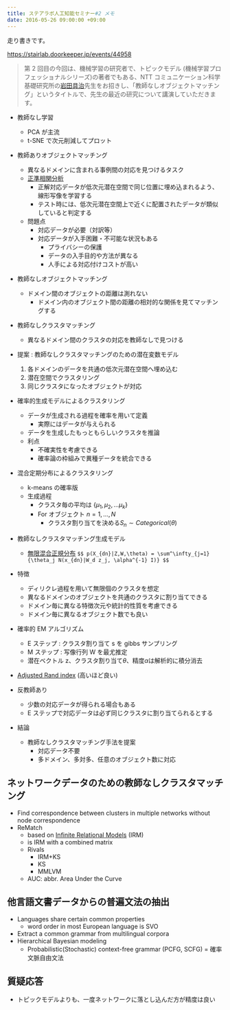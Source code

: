 ```yaml
---
title: ステアラボ人工知能セミナー#2 メモ
date: 2016-05-26 09:00:00 +09:00
---
```


走り書きです。

<https://stairlab.doorkeeper.jp/events/44958>

> 第 2 回目の今回は、機械学習の研究者で、トピックモデル (機械学習プロフェッショナルシリーズ)の著者でもある、NTT コミュニケーション科学基礎研究所の[岩田具治](http://www.kecl.ntt.co.jp/as/members/iwata/index-j.html)先生をお招きし、「教師なしオブジェクトマッチング」というタイトルで、先生の最近の研究について講演していただきます。

- 教師なし学習

  - PCA が主流
  - t-SNE で次元削減してプロット

- 教師ありオブジェクトマッチング

  - 異なるドメインに含まれる事例間の対応を見つけるタスク
  - [正準相関分析](http://ibisforest.org/index.php?正準相関分析)
    - 正解対応データが低次元潜在空間で同じ位置に埋め込まれるよう、線形写像を学習する
    - テスト時には、低次元潜在空間上で近くに配置されたデータが類似していると判定する
  - 問題点
    - 対応データが必要（対訳等）
    - 対応データが入手困難・不可能な状況もある
      - プライバシーの保護
      - データの入手目的や方法が異なる
      - 人手による対応付けコストが高い

- 教師なしオブジェクトマッチング

  - ドメイン間のオブジェクトの距離は測れない
    - ドメイン内のオブジェクト間の距離の相対的な関係を見てマッチングする

- 教師なしクラスタマッチング

  - 異なるドメイン間のクラスタの対応を教師なしで見つける

- 提案 : 教師なしクラスタマッチングのための潜在変数モデル

  1.  各ドメインのデータを共通の低次元潜在空間へ埋め込む
  2.  潜在空間でクラスタリング
  3.  同じクラスタになったオブジェクトが対応

- 確率的生成モデルによるクラスタリング

  - データが生成される過程を確率を用いて定義
    - 実際にはデータが与えられる
  - データを生成したもっともらしいクラスタを推論
  - 利点
    - 不確実性を考慮できる
    - 確率論の枠組みで異種データを統合できる

- 混合定期分布によるクラスタリング

  - k-means の確率版
  - 生成過程
    - クラスタ毎の平均は $\{\mu_1, \mu_2, … \mu_k\}$
    - For オブジェクト $n = 1, …, N$
      - クラスタ割り当てを決める$S_n \sim Categorical(\theta)$

- 教師なしクラスタマッチング生成モデル

  - [無限混合正規分布](http://www.nejicolab.com/akip/?p=160)
    `$$ p(X_{dn}|Z,W,\theta) = \sum^\infty_{j=1}{\theta_j N(x_{dn}|W_d z_j, \alpha^{-1} I)} $$`

- 特徴
  - ディリクレ過程を用いて無限個のクラスタを想定
  - 異なるドメインのオブジェクトを共通のクラスタに割り当てできる
  - ドメイン毎に異なる特徴次元や統計的性質を考慮できる
  - ドメイン毎に異なるオブジェクト数でも良い
- 確率的 EM アルゴリズム
  - E ステップ : クラスタ割り当て s を gibbs サンプリング
  - M ステップ : 写像行列 W を最尤推定
  - 潜在ベクトル z、クラスタ割り当て$\theta$、精度$\alpha$は解析的に積分消去
- [Adjusted Rand index](http://y-uti.hatenablog.jp/entry/2014/01/19/133936) (高いほど良い)
- 反教師あり
  - 少数の対応データが得られる場合もある
  - E ステップで対応データは必ず同じクラスタに割り当てられるとする
- 結論
  - 教師なしクラスタマッチング手法を提案
    - 対応データ不要
    - 多ドメイン、多対多、任意のオブジェクト数に対応

## ネットワークデータのための教師なしクラスタマッチング

- Find correspondence between clusters in multiple networks without node correspondence
- ReMatch
  - based on [Infinite Relational Models](http://qiita.com/takuti/items/8faf0e686cfbe68c2dfa) (IRM)
  - is IRM with a combined matrix
  - Rivals
    - IRM+KS
    - KS
    - MMLVM
  - AUC: abbr. Area Under the Curve

## 他言語文書データからの普遍文法の抽出

- Languages share certain common properties
  - word order in most European language is SVO
- Extract a common grammar from multilingual corpora
- Hierarchical Bayesian modeling
  - Probabilistic(Stochastic) context-free grammar (PCFG, SCFG) = 確率文脈自由文法

## 質疑応答

- トピックモデルよりも、一度ネットワークに落とし込んだ方が精度は良い
